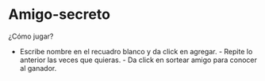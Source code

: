 # Amigo-secreto
¿Cómo jugar?

- Escribe nombre en el recuadro blanco y da click en agregar. - Repite lo anterior las veces que quieras. - Da click en sortear amigo para conocer al ganador.
